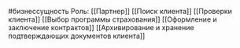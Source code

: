 #бизнессущность 
Роль: [[Партнер]] 
[[Поиск клиента]]
[[Проверки клиента]]
[[Выбор программы страхования]]
[[Оформление и заключение контрактов]]
[[Архивирование и хранение подтверждающих документов клиента]]

